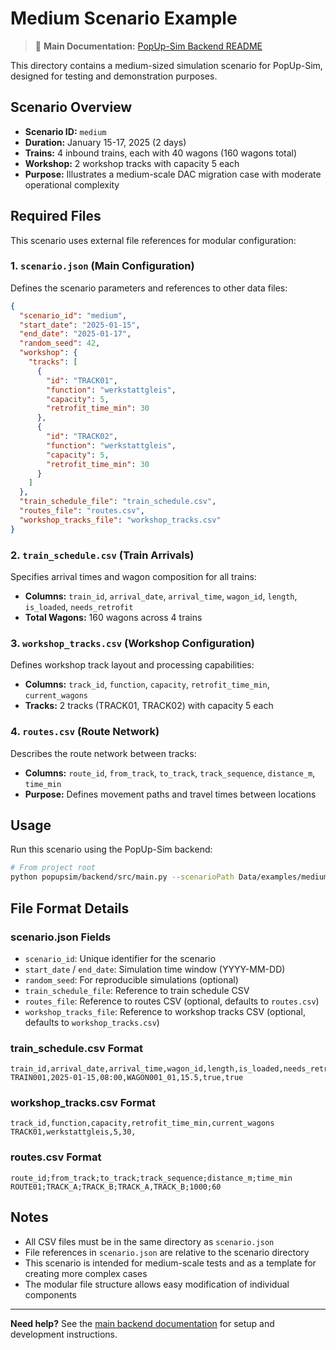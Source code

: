 # Medium Scenario Example

> 📖 **Main Documentation:** [PopUp-Sim Backend README](../../../popupsim/backend/README.md)

This directory contains a medium-sized simulation scenario for PopUp-Sim, designed for testing and demonstration purposes.

## Scenario Overview

- **Scenario ID:** `medium`
- **Duration:** January 15-17, 2025 (2 days)
- **Trains:** 4 inbound trains, each with 40 wagons (160 wagons total)
- **Workshop:** 2 workshop tracks with capacity 5 each
- **Purpose:** Illustrates a medium-scale DAC migration case with moderate operational complexity

## Required Files

This scenario uses external file references for modular configuration:

### 1. `scenario.json` (Main Configuration)
Defines the scenario parameters and references to other data files:
```json
{
  "scenario_id": "medium",
  "start_date": "2025-01-15",
  "end_date": "2025-01-17",
  "random_seed": 42,
  "workshop": {
    "tracks": [
      {
        "id": "TRACK01",
        "function": "werkstattgleis",
        "capacity": 5,
        "retrofit_time_min": 30
      },
      {
        "id": "TRACK02",
        "function": "werkstattgleis",
        "capacity": 5,
        "retrofit_time_min": 30
      }
    ]
  },
  "train_schedule_file": "train_schedule.csv",
  "routes_file": "routes.csv",
  "workshop_tracks_file": "workshop_tracks.csv"
}
```

### 2. `train_schedule.csv` (Train Arrivals)
Specifies arrival times and wagon composition for all trains:
- **Columns:** `train_id`, `arrival_date`, `arrival_time`, `wagon_id`, `length`, `is_loaded`, `needs_retrofit`
- **Total Wagons:** 160 wagons across 4 trains

### 3. `workshop_tracks.csv` (Workshop Configuration)
Defines workshop track layout and processing capabilities:
- **Columns:** `track_id`, `function`, `capacity`, `retrofit_time_min`, `current_wagons`
- **Tracks:** 2 tracks (TRACK01, TRACK02) with capacity 5 each

### 4. `routes.csv` (Route Network)
Describes the route network between tracks:
- **Columns:** `route_id`, `from_track`, `to_track`, `track_sequence`, `distance_m`, `time_min`
- **Purpose:** Defines movement paths and travel times between locations

## Usage

Run this scenario using the PopUp-Sim backend:

```bash
# From project root
python popupsim/backend/src/main.py --scenarioPath Data/examples/medium_scenario/scenario.json --outputPath Data/results/medium_scenario
```

## File Format Details

### scenario.json Fields
- `scenario_id`: Unique identifier for the scenario
- `start_date` / `end_date`: Simulation time window (YYYY-MM-DD)
- `random_seed`: For reproducible simulations (optional)
- `train_schedule_file`: Reference to train schedule CSV
- `routes_file`: Reference to routes CSV (optional, defaults to `routes.csv`)
- `workshop_tracks_file`: Reference to workshop tracks CSV (optional, defaults to `workshop_tracks.csv`)

### train_schedule.csv Format
```csv
train_id,arrival_date,arrival_time,wagon_id,length,is_loaded,needs_retrofit
TRAIN001,2025-01-15,08:00,WAGON001_01,15.5,true,true
```

### workshop_tracks.csv Format
```csv
track_id,function,capacity,retrofit_time_min,current_wagons
TRACK01,werkstattgleis,5,30,
```

### routes.csv Format
```csv
route_id;from_track;to_track;track_sequence;distance_m;time_min
ROUTE01;TRACK_A;TRACK_B;TRACK_A,TRACK_B;1000;60
```

## Notes

- All CSV files must be in the same directory as `scenario.json`
- File references in `scenario.json` are relative to the scenario directory
- This scenario is intended for medium-scale tests and as a template for creating more complex cases
- The modular file structure allows easy modification of individual components

---

**Need help?** See the [main backend documentation](../../../popupsim/backend/README.md) for setup and development instructions.
